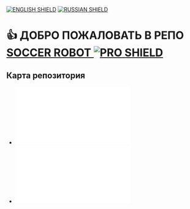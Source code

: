 [![ENGLISH SHIELD](https://img.shields.io/badge/-English-444?style=flat-square)]()
[![RUSSIAN SHIELD](https://img.shields.io/badge/-Русский-08f?style=flat-square)](RU_README.md)
# 👍 ДОБРО ПОЖАЛОВАТЬ В РЕПО [SOCCER ROBOT ![PRO SHIELD](https://img.shields.io/badge/-PRO-F00?style=for-the-badge)](https://github.com/UBER-BLACK/SoccerRobotsPro/)
## Карта репозитория
- ![Исходники](src/RU_README.md)
- ![Документация](documentation/RU_README.md)
